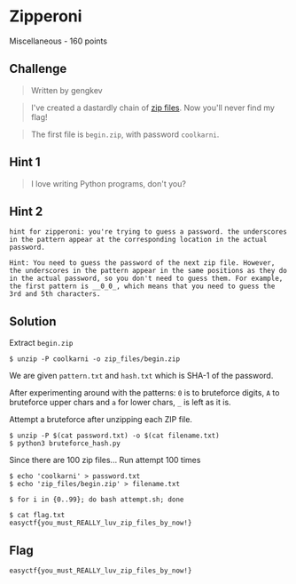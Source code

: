 # Zipperoni
Miscellaneous - 160 points

## Challenge 
> Written by gengkev

>I've created a dastardly chain of [zip files](9a894176201a4b9a76c7ebe224239e127e3071bf2d3f2a7ecf974dcd26f96dfa_zip_files). Now you'll never find my flag!

> The first file is `begin.zip`, with password `coolkarni`.

## Hint 1
> I love writing Python programs, don't you?

## Hint 2
	
	hint for zipperoni: you're trying to guess a password. the underscores in the pattern appear at the corresponding location in the actual password.
	
	Hint: You need to guess the password of the next zip file. However, the underscores in the pattern appear in the same positions as they do in the actual password, so you don't need to guess them. For example, the first pattern is __0_0_, which means that you need to guess the 3rd and 5th characters.

## Solution

Extract `begin.zip`
	
	$ unzip -P coolkarni -o zip_files/begin.zip

We are given `pattern.txt` and `hash.txt` which is SHA-1 of the password.

After experimenting around with the patterns: `0` is to bruteforce digits, `A` to bruteforce upper chars and `a` for lower chars, `_` is left as it is.

Attempt a bruteforce after unzipping each ZIP file.

	$ unzip -P $(cat password.txt) -o $(cat filename.txt)
	$ python3 bruteforce_hash.py

Since there are 100 zip files... Run attempt 100 times

	$ echo 'coolkarni' > password.txt
	$ echo 'zip_files/begin.zip' > filename.txt

	$ for i in {0..99}; do bash attempt.sh; done

	$ cat flag.txt
	easyctf{you_must_REALLY_luv_zip_files_by_now!}

## Flag
`easyctf{you_must_REALLY_luv_zip_files_by_now!}`